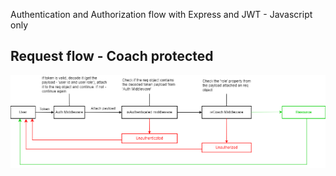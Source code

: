Authentication and Authorization flow with Express and JWT - Javascript only

<h2>Request flow - Coach protected</h2>

<img src="/screenshots/request-flow.png"/>